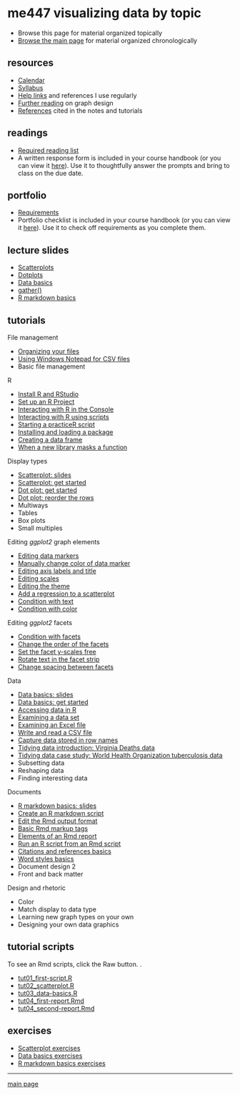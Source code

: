 
me447 visualizing data by topic
===============================

-   Browse this page for material organized topically
-   [Browse the main page](README.md) for material organized chronologically

resources
---------

-   [Calendar](cm/admin-02_calendar.pdf)
-   [Syllabus](cm/admin-03_syllabus.md)
-   [Help links](cm/admin-04_getting-help.md) and references I use regularly
-   [Further reading](http://www.graphdoctor.com/archives/154) on graph design
-   [References](cm/admin-05_references.md) cited in the notes and tutorials

readings
--------

-   [Required reading list](cm/read-02_reading-list.md)
-   A written response form is included in your course handbook (or you can view it [here](cm/read-01_reading-response-form.pdf)). Use it to thoughtfully answer the prompts and bring to class on the due date.

portfolio
---------

-   [Requirements](cm/folio-01_portfolio-requirements.md)
-   Portfolio checklist is included in your course handbook (or you can view it [here](cm/folio-02_portfolio-checklist.pdf)). Use it to check off requirements as you complete them.

lecture slides
--------------

-   [Scatterplots](slides/Le03-scatterplot-slides.pdf)
-   [Dotplots](slides/Le07-dot-plot-slides.pdf)
-   [Data basics](slides/Le04-data-basics-slides.pdf)
-   [gather()](slides/Le08-illustrating-gather.pdf)
-   [R markdown basics](slides/Le06-markdown-basics-slides.pdf)

tutorials
---------

File management

-   [Organizing your files](cm/tut-01_organize-files.md)
-   [Using Windows Notepad for CSV files](cm/tut-04_notepad-for-csv.md)
-   Basic file management

R

-   [Install R and RStudio](https://github.com/DSR-RHIT/install-R-and-RStudio)
-   [Set up an R Project](https://github.com/DSR-RHIT/install-R-and-RStudio)
-   [Interacting with R in the Console](cm/tut-02_using-console.md)
-   [Interacting with R using scripts](cm/tut-03_using-scripts.md)
-   [Starting a practiceR script](cm/tut-0301_start-scatterplot.md)
-   [Installing and loading a package](cm/tut-0302_install-load-package.md)
-   [Creating a data frame](cm/tut-0303_create-data-frame.md)
-   [When a new library masks a function](cm/tut-0405_new-library-masks.md)

Display types

-   [Scatterplot: slides](slides/Le03-scatterplot-slides.pdf)
-   [Scatterplot: get started](cm/tut-0304_create-scatterplot.md)
-   [Dot plot: get started](cm/tut-0702_create-dot-plot.md)
-   [Dot plot: reorder the rows](cm/tut-0703_reorder-rows.md)
-   Multiways
-   Tables
-   Box plots
-   Small multiples

Editing *ggplot2* graph elements

-   [Editing data markers](cm/tut-0305_edit-data-markers.md)
-   [Manually change color of data marker](cm/tut-0706_manual-color.md)
-   [Editing axis labels and title](cm/tut-0306_edit-axis-labels-title.md)
-   [Editing scales](cm/tut-0307_edit-scales.md)
-   [Editing the theme](cm/tut-0308_edit-theme.md)
-   [Add a regression to a scatterplot](cm/tut-0406_add-regression.md)
-   [Condition with text](cm/tut-0704_condition-by-text.md)
-   [Condition with color](cm/tut-0705_condition-by-color.md)

Editing *ggplot2* facets

-   [Condition with facets](cm/tut-0707_condition-facets.md)
-   [Change the order of the facets](cm/tut-0708_order-facets.md)
-   [Set the facet y-scales free](cm/tut-0709_free-scales.md)
-   [Rotate text in the facet strip](cm/tut-0710_rotate-strip-text.md)
-   [Change spacing between facets](cm/tut-0711_change-panel-spacing.md)

Data

-   [Data basics: slides](slides/Le04-data-basics-slides.pdf)
-   [Data basics: get started](cm/tut-0401_data-basics.md)
-   [Accessing data in R](cm/tut-0407_access-data-in-R.md)
-   [Examining a data set](cm/tut-0404_examine-new-data.md)
-   [Examining an Excel file](cm/tut-0402_read-excel.md)
-   [Write and read a CSV file](cm/tut-0403_read-write-csv.md)
-   [Capture data stored in row names](cm/tut-0701_capture-row-name-data.md)
-   [Tidying data introduction: Virginia Deaths data](cm/tut-0801_tidying-data-01_VADeaths.md)
-   [Tidying data case study: World Health Organization tuberculosis data](cm/tut-0802_tidying-data-02_who-TB.md)
-   Subsetting data
-   Reshaping data
-   Finding interesting data

Documents

-   [R markdown basics: slides](slides/Le06-markdown-basics-slides.pdf)
-   [Create an R markdown script](cm/tut-0601_rmd-start-markdown.md)
-   [Edit the Rmd output format](cm/tut-0602_rmd-edit-output.md)
-   [Basic Rmd markup tags](cm/tut-0603_rmd-basic-tags.md)
-   [Elements of an Rmd report](cm/tut-0604_rmd-elements.md)
-   [Run an R script from an Rmd script](cm/tut-0605_rmd-run-r.md)
-   [Citations and references basics](cm/tut-1001_citations-references.md)
-   [Word styles basics](cm/tut-1002_word-styles.md)
-   Document design 2
-   Front and back matter

Design and rhetoric

-   Color
-   Match display to data type
-   Learning new graph types on your own
-   Designing your own data graphics

tutorial scripts
----------------

To see an Rmd scripts, click the Raw button. .

-   [tut01\_first-script.R](practiceR/tut01_first-script.R)
-   [tut02\_scatterplot.R](practiceR/tut02_scatterplot.R)
-   [tut03\_data-basics.R](practiceR/tut03_data-basics.R)
-   [tut04\_first-report.Rmd](practiceR/tut04_first-report.Rmd)
-   [tut04\_second-report.Rmd](practiceR/tut04_second-report.Rmd)

exercises
---------

-   [Scatterplot exercises](cm/tut-0309_scatterplot-exercise.md)
-   [Data basics exercises](cm/tut-0408_data-basics-exercise.md)
-   [R markdown basics exercises](cm/tut-0607_rmd-exercise.md)

------------------------------------------------------------------------

[main page](README.md)
